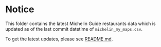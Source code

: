 # Notice

This folder contains the latest Michelin Guide restaurants data which is updated as of the last commit datetime of `michelin_my_maps.csv`.

To get the latest updates, please see [README.md](../README.md#usage).
